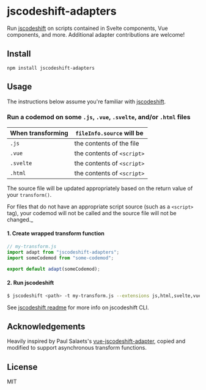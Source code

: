 # jscodeshift-adapters

Run [jscodeshift](https://github.com/facebook/jscodeshift) on scripts contained in Svelte
components, Vue components, and more. Additional adapter contributions are welcome!

## Install

```
npm install jscodeshift-adapters
```

## Usage

The instructions below assume you're familiar with [jscodeshift](https://github.com/facebook/jscodeshift).

### Run a codemod on some `.js`, `.vue`, `.svelte`, and/or `.html` files

| When transforming | `fileInfo.source` will be  |
| ----------------- | -------------------------- |
| `.js`             | the contents of the file   |
| `.vue`            | the contents of `<script>` |
| `.svelte`         | the contents of `<script>` |
| `.html`           | the contents of `<script>` |

The source file will be updated appropriately based on the return value of your `transform()`.

For files that do not have an appropriate script source (such as a `<script>` tag), your
codemod will not be called and the source file will not be changed.\_

#### 1. Create wrapped transform function

```js
// my-transform.js
import adapt from "jscodeshift-adapters";
import someCodemod from "some-codemod";

export default adapt(someCodemod);
```

#### 2. Run jscodeshift

```bash
$ jscodeshift <path> -t my-transform.js --extensions js,html,svelte,vue
```

See [jscodeshift readme](https://github.com/facebook/jscodeshift#usage-cli) for more info on jscodeshift CLI.

## Acknowledgements

Heavily inspired by Paul Salaets's
[vue-jscodeshift-adapter](https://github.com/psalaets/vue-jscodeshift-adapter), copied and modified
to support asynchronous transform functions.

## License

MIT
